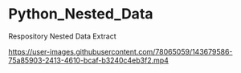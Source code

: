 # Python_Nested_Data
Respository
Nested Data Extract


https://user-images.githubusercontent.com/78065059/143679586-75a85903-2413-4610-bcaf-b3240c4eb3f2.mp4

